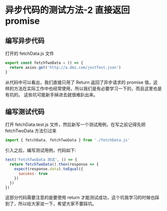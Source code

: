 # 异步代码的测试方法-2 直接返回 promise

## 编写异步代码

打开的 fetchData.js 文件

```js
export const fetchTwoData = () => {
  return axios.get('http://a.dmz.com/jestTest.json')
}
```

从代码中可以看出，我们直接只用了 Return 返回了异步请求的 promise 值，这样的方法在实际工作中也经常使用，所以我们是有必要学习一下的，而且这里也是有坑的。 这些坑可能新手掉进去就很难趴出来。

## 编写测试代码

打开 fetchData.test.js 文件，然后新写一个测试用例，在写之前记得先把 fetchTwoData 方法引过来

```js
import { fetchData, fetchTwoData } from './fetchData.js'
```

引入之后，编写测试用例，代码如下:

```js
test('FetchTwoData 测试', () => {
  return fetchTwoData().then(response => {
    expect(response.data).toEqual({
      success: true
    })
  })
})
```

这部分代码需要注意的是要使用 return 才能测试成功，这个坑我学习的时候也踩到了，所以给大家说一下，希望大家不要踩坑。
